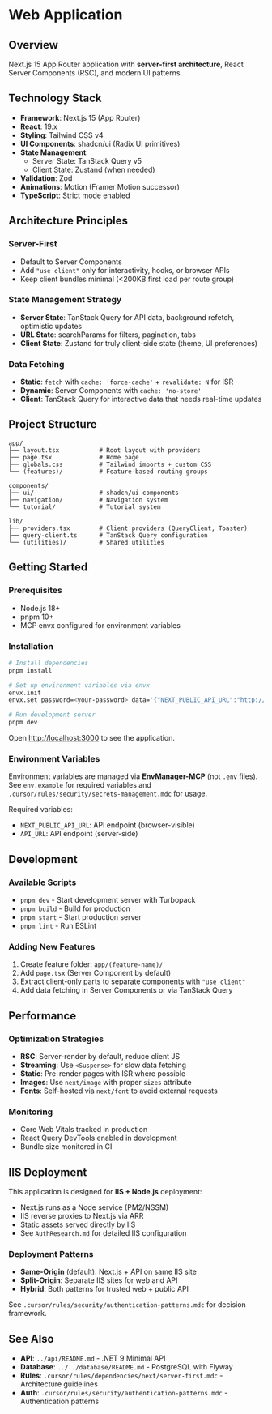 # Web Application

## Overview

Next.js 15 App Router application with **server-first architecture**, React Server Components (RSC), and modern UI patterns.

## Technology Stack

- **Framework**: Next.js 15 (App Router)
- **React**: 19.x
- **Styling**: Tailwind CSS v4
- **UI Components**: shadcn/ui (Radix UI primitives)
- **State Management**:
  - Server State: TanStack Query v5
  - Client State: Zustand (when needed)
- **Validation**: Zod
- **Animations**: Motion (Framer Motion successor)
- **TypeScript**: Strict mode enabled

## Architecture Principles

### Server-First

- Default to Server Components
- Add `"use client"` only for interactivity, hooks, or browser APIs
- Keep client bundles minimal (<200KB first load per route group)

### State Management Strategy

- **Server State**: TanStack Query for API data, background refetch, optimistic updates
- **URL State**: searchParams for filters, pagination, tabs
- **Client State**: Zustand for truly client-side state (theme, UI preferences)

### Data Fetching

- **Static**: `fetch` with `cache: 'force-cache'` + `revalidate: N` for ISR
- **Dynamic**: Server Components with `cache: 'no-store'`
- **Client**: TanStack Query for interactive data that needs real-time updates

## Project Structure

```
app/
├── layout.tsx           # Root layout with providers
├── page.tsx             # Home page
├── globals.css          # Tailwind imports + custom CSS
└── (features)/          # Feature-based routing groups

components/
├── ui/                  # shadcn/ui components
├── navigation/          # Navigation system
└── tutorial/            # Tutorial system

lib/
├── providers.tsx        # Client providers (QueryClient, Toaster)
├── query-client.ts      # TanStack Query configuration
└── (utilities)/         # Shared utilities
```

## Getting Started

### Prerequisites

- Node.js 18+
- pnpm 10+
- MCP envx configured for environment variables

### Installation

```bash
# Install dependencies
pnpm install

# Set up environment variables via envx
envx.init
envx.set password=<your-password> data='{"NEXT_PUBLIC_API_URL":"http://localhost:5000"}'

# Run development server
pnpm dev
```

Open [http://localhost:3000](http://localhost:3000) to see the application.

### Environment Variables

Environment variables are managed via **EnvManager-MCP** (not `.env` files).
See `env.example` for required variables and `.cursor/rules/security/secrets-management.mdc` for usage.

Required variables:

- `NEXT_PUBLIC_API_URL`: API endpoint (browser-visible)
- `API_URL`: API endpoint (server-side)

## Development

### Available Scripts

- `pnpm dev` - Start development server with Turbopack
- `pnpm build` - Build for production
- `pnpm start` - Start production server
- `pnpm lint` - Run ESLint

### Adding New Features

1. Create feature folder: `app/(feature-name)/`
2. Add `page.tsx` (Server Component by default)
3. Extract client-only parts to separate components with `"use client"`
4. Add data fetching in Server Components or via TanStack Query

## Performance

### Optimization Strategies

- **RSC**: Server-render by default, reduce client JS
- **Streaming**: Use `<Suspense>` for slow data fetching
- **Static**: Pre-render pages with ISR where possible
- **Images**: Use `next/image` with proper `sizes` attribute
- **Fonts**: Self-hosted via `next/font` to avoid external requests

### Monitoring

- Core Web Vitals tracked in production
- React Query DevTools enabled in development
- Bundle size monitored in CI

## IIS Deployment

This application is designed for **IIS + Node.js** deployment:

- Next.js runs as a Node service (PM2/NSSM)
- IIS reverse proxies to Next.js via ARR
- Static assets served directly by IIS
- See `AuthResearch.md` for detailed IIS configuration

### Deployment Patterns

- **Same-Origin** (default): Next.js + API on same IIS site
- **Split-Origin**: Separate IIS sites for web and API
- **Hybrid**: Both patterns for trusted web + public API

See `.cursor/rules/security/authentication-patterns.mdc` for decision framework.

## See Also

- **API**: `../api/README.md` - .NET 9 Minimal API
- **Database**: `../../database/README.md` - PostgreSQL with Flyway
- **Rules**: `.cursor/rules/dependencies/next/server-first.mdc` - Architecture guidelines
- **Auth**: `.cursor/rules/security/authentication-patterns.mdc` - Authentication patterns
